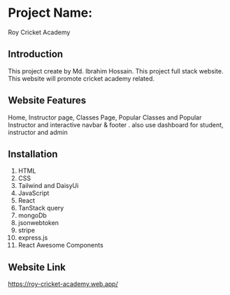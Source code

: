# Project Name:
Roy Cricket Academy


## Introduction
This project create by Md. Ibrahim Hossain.
This project full stack website. This website will promote cricket academy related.

## Website Features
Home, Instructor page, Classes Page, Popular Classes and Popular Instructor and interactive navbar & footer . also use dashboard for student, instructor and admin

## Installation
1. HTML
2. CSS
3. Tailwind and DaisyUi
4. JavaScript
5. React
6. TanStack query
7. mongoDb
8. jsonwebtoken
9. stripe
10. express.js
11. React Awesome Components

## Website Link
 https://roy-cricket-academy.web.app/


